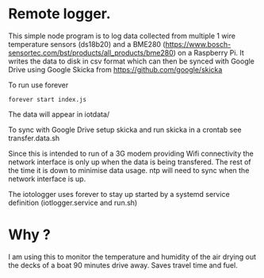 # Remote logger.

This simple node program is to log data collected from multiple 1 wire temperature sensors (ds18b20) and a BME280 (https://www.bosch-sensortec.com/bst/products/all_products/bme280) on a Raspberry Pi. It
writes the data to disk in csv format which can then be synced with Google Drive using Google Skicka from https://github.com/google/skicka 

To run use forever

    forever start index.js

The data will appear in iotdata/

To sync with Google Drive setup skicka and run skicka in a crontab see transfer.data.sh

Since this is intended to run of a 3G modem providing Wifi connectivity the network interface is only up when the data is being transfered. The rest of the time it is down to minimise data usage. ntp will need to sync when the network interface is up.

The iotologger uses forever to stay up started by a systemd service definition (iotlogger.service and run.sh)


# Why ?

I am using this to monitor the temperature and humidity of the air drying out the decks of a boat 90 minutes drive away. Saves travel time and fuel.
